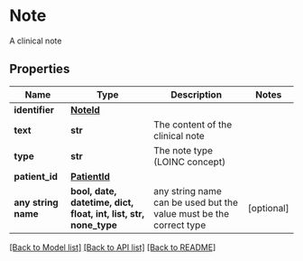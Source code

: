 # Note

A clinical note

## Properties
Name | Type | Description | Notes
------------ | ------------- | ------------- | -------------
**identifier** | [**NoteId**](NoteId.md) |  | 
**text** | **str** | The content of the clinical note | 
**type** | **str** | The note type (LOINC concept) | 
**patient_id** | [**PatientId**](PatientId.md) |  | 
**any string name** | **bool, date, datetime, dict, float, int, list, str, none_type** | any string name can be used but the value must be the correct type | [optional]

[[Back to Model list]](../README.md#documentation-for-models) [[Back to API list]](../README.md#documentation-for-api-endpoints) [[Back to README]](../README.md)


